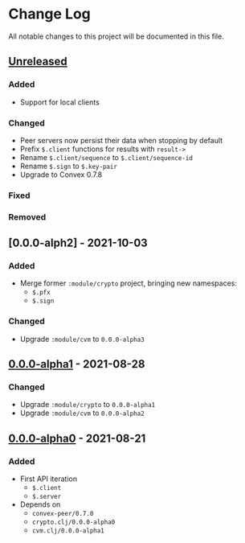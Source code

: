 # Change Log

All notable changes to this project will be documented in this file.



## [Unreleased]

### Added

- Support for local clients

### Changed

- Peer servers now persist their data when stopping by default
- Prefix `$.client` functions for results with `result->`
- Rename `$.client/sequence` to `$.client/sequence-id`
- Rename `$.sign` to `$.key-pair`
- Upgrade to Convex 0.7.8

### Fixed

### Removed



## [0.0.0-alph2] - 2021-10-03

### Added

- Merge former `:module/crypto` project, bringing new namespaces:
    - `$.pfx`
    - `$.sign`

### Changed

- Upgrade `:module/cvm` to `0.0.0-alpha3`



## [0.0.0-alpha1] - 2021-08-28

### Changed

- Upgrade `:module/crypto` to `0.0.0-alpha1`
- Upgrade `:module/cvm` to `0.0.0-alpha2`



## [0.0.0-alpha0] - 2021-08-21

### Added

- First API iteration
    - `$.client`
    - `$.server`
- Depends on
    - `convex-peer/0.7.0`
    - `crypto.clj/0.0.0-alpha0`
    - `cvm.clj/0.0.0-alpha1`



[Unreleased]:   https://github.com/convex-dev/convex.cljc/compare/net/0.0.0-alpha2...HEAD
[0.0.0-alpha2]: https://github.com/convex-dev/convex.cljc/compare/net/0.0.0-alpha1...net/0.0.0-alpha2
[0.0.0-alpha1]: https://github.com/convex-dev/convex.cljc/compare/net/0.0.0-alpha0...net/0.0.0-alpha1
[0.0.0-alpha0]: https://github.com/convex-dev/convex.cljc/releases/tag/net/0.0.0-alpha0
